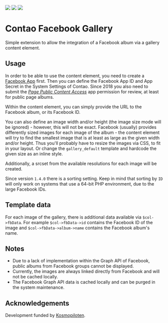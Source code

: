 [![](https://img.shields.io/maintenance/yes/2019.svg)](https://github.com/fritzmg/contao-facebook-gallery)
[![](https://img.shields.io/packagist/v/fritzmg/contao-facebook-gallery.svg)](https://packagist.org/packages/fritzmg/contao-facebook-gallery)
[![](https://img.shields.io/packagist/dt/fritzmg/contao-facebook-gallery.svg)](https://packagist.org/packages/fritzmg/contao-facebook-gallery)

Contao Facebook Gallery
===================

Simple extension to allow the integration of a Facebook album via a gallery content element. 

## Usage

In order to be able to use the content element, you need to create a [Facebook App](https://developers.facebook.com) first. Then you can define the Facebook App ID and App Secret in the System Settings of Contao. Since 2018 you also need to submit the _[Page Public Content Access](https://developers.facebook.com/docs/apps/review/feature/#reference-PAGES_ACCESS)_ app permission for review, at least for public page albums.

Within the content element, you can simply provide the URL to the Facebook album, or its Facebook ID. 

You can also define an image width and/or height (the image size mode will be ignored) - however, this will not be exact. Facebook (usually) provides differently sized images for each image of the album - the content element will try to find the smallest image that is at least as large as the given width and/or height. Thus you'll probably have to resize the images via CSS, to fit in your layout. Or change the `gallery_default` template and hardcode the given size as an inline style. 

Additionally, a srcset from the available resolutions for each image will be created.

Since version `1.4.0` there is a sorting setting. Keep in mind that sorting by `ID` will only work on systems that use a 64-bit PHP environment, due to the large Facebook IDs.

## Template data

For each image of the gallery, there is additional data available via `$col->fbData`. For example `$col->fbData->id` contains the Facebook ID of the image and `$col->fbData->album->name` contains the Facebook album's name.

## Notes

* Due to a lack of implementation within the Graph API of Facebook, public albums from Facebook groups cannot be displayed.
* Currently, the images are always linked directly from Facebook and will not be cached locally.
* The Facebook Graph API data is cached locally and can be purged in the system maintenance.

## Acknowledgements

Development funded by [Kosmopiloten](http://www.kosmopiloten.at).
